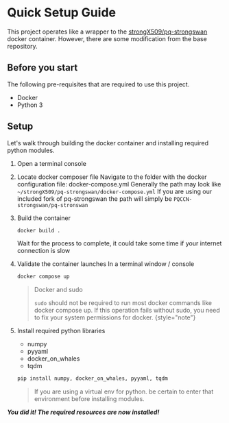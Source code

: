 # Quick Setup Guide

This project operates like a wrapper to the
[strongX509/pq-strongswan](https://github.com/strongX509/docker/tree/master/pq-strongswan">strongX509/pq-strongswan)
docker container. However, there are some modification from the base repository.

## Before you start

The following pre-requisites that are required to use this project.
- Docker
- Python 3

## Setup

Let's walk through building the docker container and installing required python modules.

1. Open a terminal console
2. Locate docker composer file
   Navigate to the folder with the docker configuration file: docker-compose.yml
   Generally the path may look like ```~/strongX509/pq-strongswan/docker-compose.yml```
   If you are using our included fork of pq-strongswan the path will simply be
   ```PQCCN-strongswan/pq-stronswan```

3. Build the container
   ```bash
   docker build .
   ```
   Wait for the process to complete, it could take some time if your internet connection is slow

4. Validate the container launches
   In a terminal window / console 
   ```bash
   docker compose up
   ```
   > Docker and sudo
   > 
   > ```sudo``` should not be required to run most docker commands like docker compose up. 
   > If this operation fails without sudo, you need to fix your system permissions for docker.
   > {style="note"}

5. Install required python libraries

   - numpy
   - pyyaml
   - docker_on_whales
   - tqdm
   
   ```bash
   pip install numpy, docker_on_whales, pyyaml, tqdm
   ```

   > If you are using a virtual env for python. be certain to enter that environment before installing modules.
   
***You did it! The required resources are now installed!***
